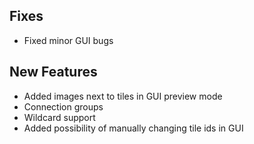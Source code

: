 ## Fixes

- Fixed minor GUI bugs

## New Features

- Added images next to tiles in GUI preview mode
- Connection groups
- Wildcard support
- Added possibility of manually changing tile ids in GUI
